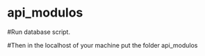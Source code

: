 # api_modulos

#Run database script.

#Then in the localhost of your machine put the folder api_modulos
